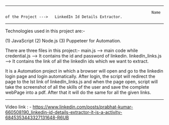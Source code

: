 
-----------------------------------------------------------------------------------------------------------------------------------------------------------------------

						                                             Name of the Project --->   LinkedIn Id Details Extractor.

-----------------------------------------------------------------------------------------------------------------------------------------------------------------------



Technologies used in this project are:-

(1) JavaScript
(2) Node.js
(3) Puppeteer for Automation.

There are three files in this project:-
 main.js           --> main code while 
 credential.js     --> It contains the id and password of linkedin.
 linkedIn_links.js --> It contains the link of all the linkedIn ids which we want to extract.

It is a Automation project in which a browser will open and go to the linkedin login page and login automatically.
After login, the script will redirect the page to the Ist link of linkedIn_links.js and when the page open, script will
take the screenshot of all the skills of the user and save the complete webPage into a pdf. After that it will do the
same for all the given links.

------------------------------------------------------------------------------------------------------------------------------------------------------------------------


Video link : - https://www.linkedin.com/posts/prabhat-kumar-660508190_linkedin-id-details-extractor-it-is-a-activity-6845353443327131648-R6UB 
  
